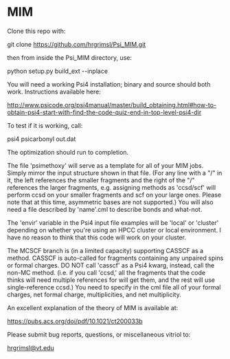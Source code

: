 # MIM
Clone this repo with:

git clone https://github.com/hrgrimsl/Psi_MIM.git

then from inside the Psi_MIM directory, use:

python setup.py build_ext --inplace

You will need a working Psi4 installation; binary and source should both work.  Instructions available here:

http://www.psicode.org/psi4manual/master/build_obtaining.html#how-to-obtain-psi4-start-with-find-the-code-quiz-end-in-top-level-psi4-dir

To test if it is working, call:

psi4 psicarbonyl out.dat

The optimization should run to completion.  

The file 'psimethoxy' will serve as a template for all of your MIM jobs.  Simply mirror the input structure shown in that file.  (For any line with a "/" in it, the left references the smaller fragments and the right of the "/" references the larger fragments, e.g. assigning methods as 'ccsd/scf' will perform ccsd on your smaller fragments and scf on your large ones.  Please note that at this time, asymmetric bases are not supported.)  You will also need a file described by 'name'.cml to describe bonds and what-not.

The 'envir' variable in the Psi4 input file examples will be 'local' or 'cluster' depending on whether you're using an HPCC cluster or local environment.  I have no reason to think that this code will work on your cluster.  

The MCSCF branch is (in a limited capacity) supporting CASSCF as a method.  CASSCF is auto-called for fragments containing any unpaired spins or formal charges.  DO NOT call 'casscf' as a Psi4 kwarg, instead, call the non-MC method.  (i.e. if you call 'ccsd,' all the fragments that the code thinks will need multiple references for will get them, and the rest will use single-reference ccsd.) You need to specify in the cml file all of your formal charges, net formal charge, multiplicities, and net multiplicity.

An excellent explanation of the theory of MIM is available at:

https://pubs.acs.org/doi/pdf/10.1021/ct200033b

Please submit bug reports, questions, or miscellaneous vitriol to:

hrgrimsl@vt.edu
